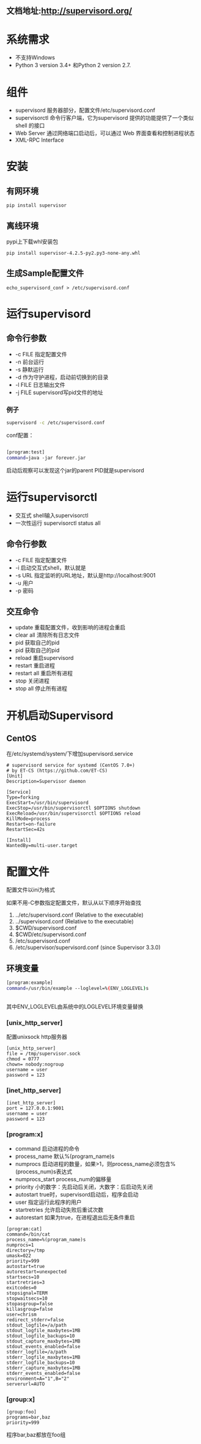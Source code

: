 ## 文档地址:http://supervisord.org/


# 系统需求

* 不支持Windows
* Python 3 version 3.4+ 和Python 2 version 2.7.


# 组件

* supervisord 服务器部分，配置文件/etc/supervisord.conf
* supervisorctl 命令行客户端，它为supervisord 提供的功能提供了一个类似shell 的接口
* Web Server 通过网络端口启动后，可以通过 Web 界面查看和控制进程状态
* XML-RPC Interface

# 安装

## 有网环境

```
pip install supervisor

```

## 离线环境

pypi上下载whl安装包

```
pip install supervisor-4.2.5-py2.py3-none-any.whl
```

## 生成Sample配置文件

```
echo_supervisord_conf > /etc/supervisord.conf
```

# 运行supervisord

## 命令行参数

* -c FILE 指定配置文件
* -n 前台运行
* -s 静默运行
* -d 作为守护进程，启动前切换到的目录
* -l FILE 日志输出文件
* -j FILE supervisord写pid文件的地址


### 例子

```sh
supervisord -c /etc/supervisord.conf
```

conf配置：

```sh

[program:test]
command=java -jar forever.jar
```
启动后观察可以发现这个jar的parent PID就是supervisord


# 运行supervisorctl

* 交互式 shell输入supervisorctl
* 一次性运行 supervisorctl status all


## 命令行参数

* -c FILE 指定配置文件
* -i 启动交互式shell，默认就是
* -s URL 指定监听的URL地址，默认是http://localhost:9001
* -u 用户
* -p 密码

## 交互命令

* update 重载配置文件，收到影响的进程会重启
* clear all 清除所有日志文件
* pid 获取自己的pid
* pid <name> 获取自己的pid
* reload 重启supervisord
* restart <name> 重启进程
* restart all 重启所有进程 
* stop <name> 关闭进程
* stop all 停止所有进程

# 开机启动Supervisord

## CentOS

在/etc/systemd/system/下增加supervisord.service

```
# supervisord service for systemd (CentOS 7.0+)
# by ET-CS (https://github.com/ET-CS)
[Unit]
Description=Supervisor daemon

[Service]
Type=forking
ExecStart=/usr/bin/supervisord
ExecStop=/usr/bin/supervisorctl $OPTIONS shutdown
ExecReload=/usr/bin/supervisorctl $OPTIONS reload
KillMode=process
Restart=on-failure
RestartSec=42s

[Install]
WantedBy=multi-user.target

```

# 配置文件

配置文件以ini为格式

如果不用-C参数指定配置文件，默认从以下顺序开始查找

1. ../etc/supervisord.conf (Relative to the executable)
2. ../supervisord.conf (Relative to the executable)
3. $CWD/supervisord.conf
4. $CWD/etc/supervisord.conf
5. /etc/supervisord.conf
6. /etc/supervisor/supervisord.conf (since Supervisor 3.3.0)

## 环境变量

```sh
[program:example]	
command=/usr/bin/example --loglevel=%(ENV_LOGLEVEL)s
	
```

其中ENV_LOGLEVEL由系统中的LOGLEVEL环境变量替换


### [unix_http_server]

配置unixsock http服务器

```
[unix_http_server]
file = /tmp/supervisor.sock
chmod = 0777
chown= nobody:nogroup
username = user
password = 123

```

### [inet_http_server]

```
[inet_http_server]
port = 127.0.0.1:9001
username = user
password = 123

```

### [program:x] 

* command 启动进程的命令
* process_name 默认%(program_name)s
* numprocs 启动进程的数量，如果>1，则process_name必须包含%(process_num)s表达式
* numprocs_start process_num的偏移量
* priority 小的数字：先启动后关闭，大数字：后启动先关闭
* autostart true时，supervisord启动后，程序会启动
* user 指定运行此程序的用户
* startretries 允许启动失败后重试次数
* autorestart 如果为true，在进程退出后无条件重启

```
[program:cat]
command=/bin/cat
process_name=%(program_name)s
numprocs=1
directory=/tmp
umask=022
priority=999
autostart=true
autorestart=unexpected
startsecs=10
startretries=3
exitcodes=0
stopsignal=TERM
stopwaitsecs=10
stopasgroup=false
killasgroup=false
user=chrism
redirect_stderr=false
stdout_logfile=/a/path
stdout_logfile_maxbytes=1MB
stdout_logfile_backups=10
stdout_capture_maxbytes=1MB
stdout_events_enabled=false
stderr_logfile=/a/path
stderr_logfile_maxbytes=1MB
stderr_logfile_backups=10
stderr_capture_maxbytes=1MB
stderr_events_enabled=false
environment=A="1",B="2"
serverurl=AUTO
```

### [group:x]

```
[group:foo]
programs=bar,baz
priority=999

```

程序bar,baz都放在foo组





